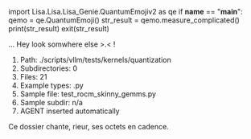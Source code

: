 
import Lisa.Lisa.Lisa_Genie.QuantumEmojiv2 as qe
if __name__ == "__main__":
  qemo = qe.QuantumEmoji()
  str_result = qemo.measure_complicated()
  print(str_result)
  exit(str_result)

... Hey look somwhere else >.< !

1. Path: ./scripts/vllm/tests/kernels/quantization
2. Subdirectories: 0
3. Files: 21
4. Example types: .py
5. Sample file: test_rocm_skinny_gemms.py
6. Sample subdir: n/a
7. AGENT inserted automatically

Ce dossier chante, rieur, ses octets en cadence.
